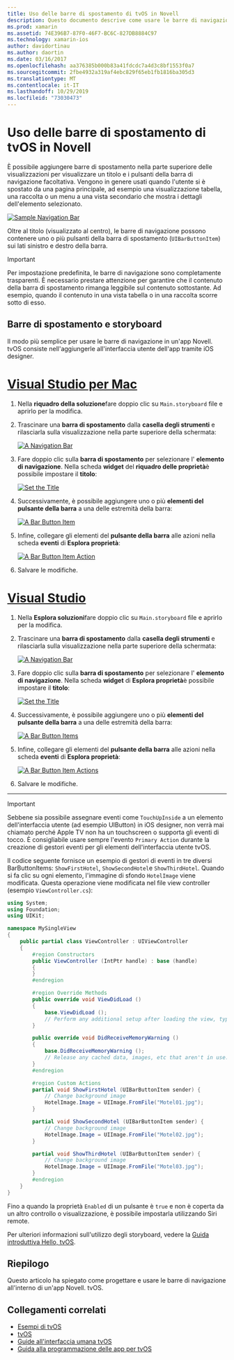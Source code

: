 ```yaml
---
title: Uso delle barre di spostamento di tvOS in Novell
description: Questo documento descrive come usare le barre di navigazione in un'app tvOS compilata con Novell. Viene illustrata la configurazione delle barre di spostamento in uno storyboard e la risposta agli eventi da questi pulsanti.
ms.prod: xamarin
ms.assetid: 74E396B7-87F0-46F7-BC6C-827DB8884C97
ms.technology: xamarin-ios
author: davidortinau
ms.author: daortin
ms.date: 03/16/2017
ms.openlocfilehash: aa376385b000b83a41fdcdc7a4d3c8bf1553f0a7
ms.sourcegitcommit: 2fbe4932a319af4ebc829f65eb1fb1816ba305d3
ms.translationtype: MT
ms.contentlocale: it-IT
ms.lasthandoff: 10/29/2019
ms.locfileid: "73030473"
---
```

# <a name="working-with-tvos-navigation-bars-in-xamarin"></a>Uso delle barre di spostamento di tvOS in Novell

È possibile aggiungere barre di spostamento nella parte superiore delle visualizzazioni per visualizzare un titolo e i pulsanti della barra di navigazione facoltativa. Vengono in genere usati quando l'utente si è spostato da una pagina principale, ad esempio una visualizzazione tabella, una raccolta o un menu a una vista secondario che mostra i dettagli dell'elemento selezionato.

[![](navigation-bars-images/navbar01.png "Sample Navigation Bar")](navigation-bars-images/navbar01.png#lightbox)

Oltre al titolo (visualizzato al centro), le barre di navigazione possono contenere uno o più pulsanti della barra di spostamento (`UIBarButtonItem`) sui lati sinistro e destro della barra.

> [!IMPORTANT]
> Per impostazione predefinita, le barre di navigazione sono completamente trasparenti. È necessario prestare attenzione per garantire che il contenuto della barra di spostamento rimanga leggibile sul contenuto sottostante. Ad esempio, quando il contenuto in una vista tabella o in una raccolta scorre sotto di esso.

<a name="Navigation-Bars-and-Storyboards" />

## <a name="navigation-bars-and-storyboards"></a>Barre di spostamento e storyboard

Il modo più semplice per usare le barre di navigazione in un'app Novell. tvOS consiste nell'aggiungerle all'interfaccia utente dell'app tramite iOS designer.

# <a name="visual-studio-for-mactabmacos"></a>[Visual Studio per Mac](#tab/macos)

1. Nella **riquadro della soluzione**fare doppio clic su `Main.storyboard` file e aprirlo per la modifica.
1. Trascinare una **barra di spostamento** dalla **casella degli strumenti** e rilasciarla sulla visualizzazione nella parte superiore della schermata:

    [![](navigation-bars-images/navbar02.png "A Navigation Bar")](navigation-bars-images/navbar02.png#lightbox)
1. Fare doppio clic sulla **barra di spostamento** per selezionare l' **elemento di navigazione**. Nella scheda **widget** del **riquadro delle proprietà**è possibile impostare il **titolo**:

    [![](navigation-bars-images/navbar03.png "Set the Title")](navigation-bars-images/navbar03.png#lightbox)
1. Successivamente, è possibile aggiungere uno o più **elementi del pulsante della barra** a una delle estremità della barra:

    [![](navigation-bars-images/navbar04.png "A Bar Button Item")](navigation-bars-images/navbar04.png#lightbox)
1. Infine, collegare gli elementi del **pulsante della barra** alle azioni nella scheda **eventi** di **Esplora proprietà**:

    [![](navigation-bars-images/navbar05.png "A Bar Button Item Action")](navigation-bars-images/navbar05.png#lightbox)
1. Salvare le modifiche.

# <a name="visual-studiotabwindows"></a>[Visual Studio](#tab/windows)

1. Nella **Esplora soluzioni**fare doppio clic su `Main.storyboard` file e aprirlo per la modifica.
1. Trascinare una **barra di spostamento** dalla **casella degli strumenti** e rilasciarla sulla visualizzazione nella parte superiore della schermata:

    [![](navigation-bars-images/navbar02-vs.png "A Navigation Bar")](navigation-bars-images/navbar02-vs.png#lightbox)
1. Fare doppio clic sulla **barra di spostamento** per selezionare l' **elemento di navigazione**. Nella scheda **widget** di **Esplora proprietà**è possibile impostare il **titolo**:

    [![](navigation-bars-images/navbar03-vs.png "Set the Title")](navigation-bars-images/navbar03-vs.png#lightbox)
1. Successivamente, è possibile aggiungere uno o più **elementi del pulsante della barra** a una delle estremità della barra:

    [![](navigation-bars-images/navbar04-vs.png "A Bar Button Items")](navigation-bars-images/navbar04-vs.png#lightbox)
1. Infine, collegare gli elementi del **pulsante della barra** alle azioni nella scheda **eventi** di **Esplora proprietà**:

    [![](navigation-bars-images/navbar05-vs.png "A Bar Button Item Actions")](navigation-bars-images/navbar05-vs.png#lightbox)
1. Salvare le modifiche.

-----

> [!IMPORTANT]
> Sebbene sia possibile assegnare eventi come `TouchUpInside` a un elemento dell'interfaccia utente (ad esempio UIButton) in iOS designer, non verrà mai chiamato perché Apple TV non ha un touchscreen o supporta gli eventi di tocco. È consigliabile usare sempre l'evento `Primary Action` durante la creazione di gestori eventi per gli elementi dell'interfaccia utente tvOS.

Il codice seguente fornisce un esempio di gestori di eventi in tre diversi BarButtonItems: `ShowFirstHotel`, `ShowSecondHotel`e `ShowThirdHotel`. Quando si fa clic su ogni elemento, l'immagine di sfondo `HotelImage` viene modificata. Questa operazione viene modificata nel file view controller (esempio `ViewController.cs`):

```csharp
using System;
using Foundation;
using UIKit;

namespace MySingleView
{
    public partial class ViewController : UIViewController
    {
        #region Constructors
        public ViewController (IntPtr handle) : base (handle)
        {
        }
        #endregion

        #region Override Methods
        public override void ViewDidLoad ()
        {
            base.ViewDidLoad ();
            // Perform any additional setup after loading the view, typically from a nib.
        }

        public override void DidReceiveMemoryWarning ()
        {
            base.DidReceiveMemoryWarning ();
            // Release any cached data, images, etc that aren't in use.
        }
        #endregion

        #region Custom Actions
        partial void ShowFirstHotel (UIBarButtonItem sender) {
            // Change background image
            HotelImage.Image = UIImage.FromFile("Motel01.jpg");
        }

        partial void ShowSecondHotel (UIBarButtonItem sender) {
            // Change background image
            HotelImage.Image = UIImage.FromFile("Motel02.jpg");
        }

        partial void ShowThirdHotel (UIBarButtonItem sender) {
            // Change background image
            HotelImage.Image = UIImage.FromFile("Motel03.jpg");
        }
        #endregion
    }
}
```

Fino a quando la proprietà `Enabled` di un pulsante è `true` e non è coperta da un altro controllo o visualizzazione, è possibile impostarla utilizzando Siri remote.

Per ulteriori informazioni sull'utilizzo degli storyboard, vedere la [Guida introduttiva Hello, tvOS](~/ios/tvos/get-started/hello-tvos.md).

<a name="Summary" />

## <a name="summary"></a>Riepilogo

Questo articolo ha spiegato come progettare e usare le barre di navigazione all'interno di un'app Novell. tvOS.

## <a name="related-links"></a>Collegamenti correlati

- [Esempi di tvOS](https://docs.microsoft.com/samples/browse/?products=xamarin&term=Xamarin.iOS+tvOS)
- [tvOS](https://developer.apple.com/tvos/)
- [Guide all'interfaccia umana tvOS](https://developer.apple.com/tvos/human-interface-guidelines/)
- [Guida alla programmazione delle app per tvOS](https://developer.apple.com/library/prerelease/tvos/documentation/General/Conceptual/AppleTV_PG/)
